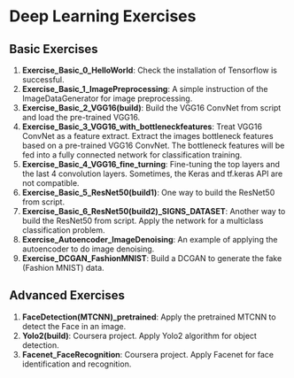 # Deep Learning Exercises
## Basic Exercises
1. **Exercise_Basic_0_HelloWorld**: Check the installation of Tensorflow is successful.<br>
2. **Exercise_Basic_1_ImagePreprocessing**: A simple instruction of the ImageDataGenerator for image preprocessing.<br>
3. **Exercise_Basic_2_VGG16(build)**: Build the VGG16 ConvNet from script and load the pre-trained VGG16.<br>
4. **Exercise_Basic_3_VGG16_with_bottleneckfeatures**: Treat VGG16 ConvNet as a feature extract. Extract the images bottleneck features based on a pre-trained VGG16 ConvNet. The bottleneck features will be fed into a fully connected network for classification training. <br>
5. **Exercise_Basic_4_VGG16_fine_turning**: Fine-tuning the top layers and the last 4 convolution layers. Sometimes, the Keras and tf.keras API are not compatible.<br>
6. **Exercise_Basic_5_ResNet50(build1)**: One way to build the ResNet50 from script.<br>
7. **Exercise_Basic_6_ResNet50(build2)_SIGNS_DATASET**: Another way to build the ResNet50 from script. Apply the network for a multiclass classification problem.<br>
8. **Exercise_Autoencoder_ImageDenoising**: An example of applying the autoencoder to do image denoising. 
9. **Exercise_DCGAN_FashionMNIST**: Build a DCGAN to generate the fake (Fashion MNIST) data.

## Advanced Exercises
1. **FaceDetection(MTCNN)_pretrained**: Apply the pretrained MTCNN to detect the Face in an image.
2. **Yolo2(build)**: Coursera project. Apply Yolo2 algorithm for object detection.
3. **Facenet_FaceRecognition**: Coursera project. Apply Facenet for face identification and recognition.
